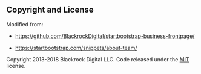 

## Copyright and License

Modified from:

* https://github.com/BlackrockDigital/startbootstrap-business-frontpage/

* https://startbootstrap.com/snippets/about-team/

Copyright 2013-2018 Blackrock Digital LLC. Code released under the [MIT](https://github.com/BlackrockDigital/startbootstrap-business-frontpage/blob/gh-pages/LICENSE) license.

